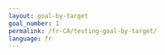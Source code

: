 ```yaml
---
layout: goal-by-target
goal_number: 1
permalink: /fr-CA/testing-goal-by-target/
language: fr
---
```

